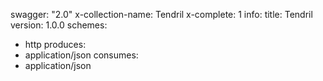 swagger: "2.0"
x-collection-name: Tendril
x-complete: 1
info:
  title: Tendril
  version: 1.0.0
schemes:
- http
produces:
- application/json
consumes:
- application/json